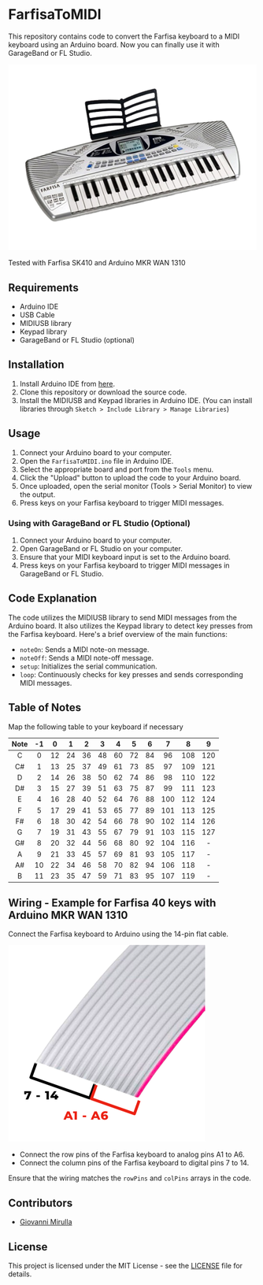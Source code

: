 # FarfisaToMIDI

This repository contains code to convert the Farfisa keyboard to a MIDI keyboard using an Arduino board. Now you can finally use it with GarageBand or FL Studio.

![Farfisa SK410](img/FARFISA_sk410.png)

Tested with Farfisa SK410 and Arduino MKR WAN 1310

## Requirements

- Arduino IDE
- USB Cable
- MIDIUSB library
- Keypad library
- GarageBand or FL Studio (optional)

## Installation

1. Install Arduino IDE from [here](https://www.arduino.cc/en/software).
2. Clone this repository or download the source code.
3. Install the MIDIUSB and Keypad libraries in Arduino IDE. (You can install libraries through `Sketch > Include Library > Manage Libraries`)

## Usage

1. Connect your Arduino board to your computer.
2. Open the `FarfisaToMIDI.ino` file in Arduino IDE.
3. Select the appropriate board and port from the `Tools` menu.
4. Click the "Upload" button to upload the code to your Arduino board.
5. Once uploaded, open the serial monitor (Tools > Serial Monitor) to view the output.
6. Press keys on your Farfisa keyboard to trigger MIDI messages.

### Using with GarageBand or FL Studio (Optional)

1. Connect your Arduino board to your computer.
2. Open GarageBand or FL Studio on your computer.
3. Ensure that your MIDI keyboard input is set to the Arduino board.
4. Press keys on your Farfisa keyboard to trigger MIDI messages in GarageBand or FL Studio.

## Code Explanation

The code utilizes the MIDIUSB library to send MIDI messages from the Arduino board. It also utilizes the Keypad library to detect key presses from the Farfisa keyboard. Here's a brief overview of the main functions:

- `noteOn`: Sends a MIDI note-on message.
- `noteOff`: Sends a MIDI note-off message.
- `setup`: Initializes the serial communication.
- `loop`: Continuously checks for key presses and sends corresponding MIDI messages.

## Table of Notes

Map the following table to your keyboard if necessary

| Note | -1  | 0   | 1   | 2   | 3   | 4   | 5   | 6   | 7   | 8    | 9    |
|:----:|:---:|:---:|:---:|:---:|:---:|:---:|:---:|:---:|:---:|:----:|:----:|
|  C   |  0  | 12  | 24  | 36  | 48  | 60  | 72  | 84  | 96  | 108  | 120  |
|  C#  |  1  | 13  | 25  | 37  | 49  | 61  | 73  | 85  | 97  | 109  | 121  |
|  D   |  2  | 14  | 26  | 38  | 50  | 62  | 74  | 86  | 98  | 110  | 122  |
|  D#  |  3  | 15  | 27  | 39  | 51  | 63  | 75  | 87  | 99  | 111  | 123  |
|  E   |  4  | 16  | 28  | 40  | 52  | 64  | 76  | 88  | 100 | 112  | 124  |
|  F   |  5  | 17  | 29  | 41  | 53  | 65  | 77  | 89  | 101 | 113  | 125  |
|  F#  |  6  | 18  | 30  | 42  | 54  | 66  | 78  | 90  | 102 | 114  | 126  |
|  G   |  7  | 19  | 31  | 43  | 55  | 67  | 79  | 91  | 103 | 115  | 127  |
|  G#  |  8  | 20  | 32  | 44  | 56  | 68  | 80  | 92  | 104 | 116  |   -   |
|  A   |  9  | 21  | 33  | 45  | 57  | 69  | 81  | 93  | 105 | 117  |   -   |
|  A#  | 10  | 22  | 34  | 46  | 58  | 70  | 82  | 94  | 106 | 118  |   -   |
|  B   | 11  | 23  | 35  | 47  | 59  | 71  | 83  | 95  | 107 | 119  |   -   |

## Wiring - Example for Farfisa 40 keys with Arduino MKR WAN 1310


Connect the Farfisa keyboard to Arduino using the 14-pin flat cable.

![Farfisa SK410](img/14pin.png)

- Connect the row pins of the Farfisa keyboard to analog pins A1 to A6.
- Connect the column pins of the Farfisa keyboard to digital pins 7 to 14.

Ensure that the wiring matches the `rowPins` and `colPins` arrays in the code.

## Contributors

- [Giovanni Mirulla](https://github.com/giovannimirulla)

## License

This project is licensed under the MIT License - see the [LICENSE](LICENSE) file for details.
